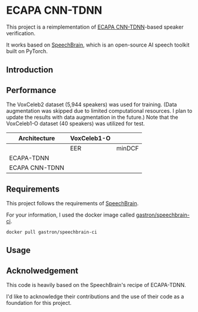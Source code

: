 # ECAPA CNN-TDNN

This project is a reimplementation of [ECAPA CNN-TDNN](https://arxiv.org/pdf/2104.02370.pdf)-based speaker verification.

It works based on [SpeechBrain](https://github.com/speechbrain/speechbrain), which is an open-source AI speech toolkit built on PyTorch.

## Introduction

## Performance

The VoxCeleb2 dataset (5,944 speakers) was used for training. (Data augmentation was skipped due to limited computational resources. I plan to update the results with data augmentation in the future.) Note that the VoxCeleb1-O dataset (40 speakers) was utilized for test.

| Architecture   | VoxCeleb1-O |        |
|----------------|-------------|--------|
|                | EER         | minDCF |
| ECAPA-TDNN     |             |        |
| ECAPA CNN-TDNN |             |        |

## Requirements

This project follows the requirements of [SpeechBrain](https://github.com/speechbrain/speechbrain).

For your information, I used the docker image called [gastron/speechbrain-ci](https://hub.docker.com/r/gastron/speechbrain-ci).
```
docker pull gastron/speechbrain-ci
```

## Usage






## Acknolwedgement

This code is heavily based on the SpeechBrain's recipe of ECAPA-TDNN.

I'd like to acknowledge their contributions and the use of their code as a foundation for this project.
